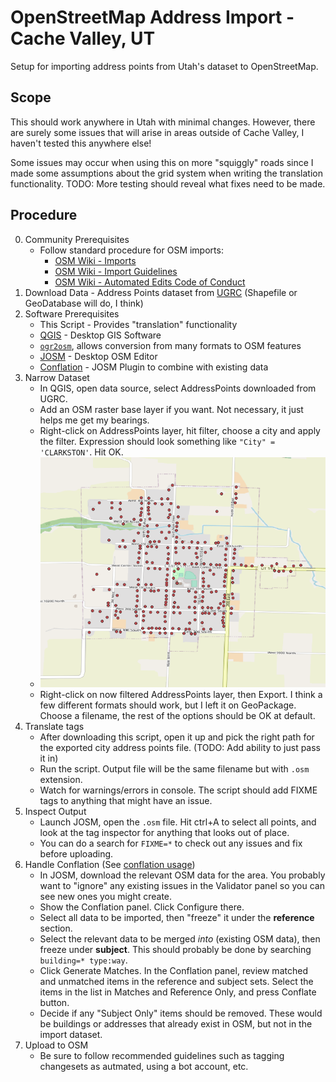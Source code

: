# OpenStreetMap Address Import - Cache Valley, UT

Setup for importing address points from Utah's dataset to OpenStreetMap. 

## Scope

This should work anywhere in Utah with minimal changes. However, there are surely some issues that will arise in areas outside of Cache Valley, I haven't tested this anywhere else!

Some issues may occur when using this on more "squiggly" roads since I made some assumptions about the grid system when writing the translation functionality. TODO: More testing should reveal what fixes need to be made.

## Procedure

0. Community Prerequisites
    - Follow standard procedure for OSM imports:
      - [OSM Wiki - Imports](https://wiki.openstreetmap.org/wiki/Import)
      - [OSM Wiki - Import Guidelines](https://wiki.openstreetmap.org/wiki/Import/Guidelines)
      - [OSM Wiki - Automated Edits Code of Conduct](https://wiki.openstreetmap.org/wiki/Automated_Edits_code_of_conduct)
1. Download Data - Address Points dataset from [UGRC](https://gis.utah.gov/data/location/address-data/) (Shapefile or GeoDatabase will do, I think)
2. Software Prerequisites
    - This Script - Provides "translation" functionality
    - [QGIS](https://www.qgis.org/en/site/) - Desktop GIS Software
    - [`ogr2osm`](https://pypi.org/project/ogr2osm/), allows conversion from many formats to OSM features
    - [JOSM](https://josm.openstreetmap.de/) - Desktop OSM Editor
    - [Conflation](https://wiki.openstreetmap.org/wiki/JOSM/Plugins/Conflation) - JOSM Plugin to combine with existing data
3. Narrow Dataset
    - In QGIS, open data source, select AddressPoints downloaded from UGRC.
    - Add an OSM raster base layer if you want. Not necessary, it just helps me get my bearings.
    - Right-click on AddressPoints layer, hit filter, choose a city and apply the filter. Expression should look something like `"City" = 'CLARKSTON'`. Hit OK.
    - ![Clarkston Map with Address Points](imgs/clarkston_addresses.png)
    - Right-click on now filtered AddressPoints layer, then Export. I think a few different formats should work, but I left it on GeoPackage. Choose a filename, the rest of the options should be OK at default.
4. Translate tags
    - After downloading this script, open it up and pick the right path for the exported city address points file. (TODO: Add ability to just pass it in)
    - Run the script. Output file will be the same filename but with `.osm` extension.
    - Watch for warnings/errors in console. The script should add FIXME tags to anything that might have an issue.
5. Inspect Output
    - Launch JOSM, open the `.osm` file. Hit ctrl+A to select all points, and look at the tag inspector for anything that looks out of place.
    - You can do a search for `FIXME=*` to check out any issues and fix before uploading.
6. Handle Conflation (See [conflation usage](https://wiki.openstreetmap.org/wiki/JOSM/Plugins/Conflation#Usage))
    - In JOSM, download the relevant OSM data for the area. You probably want to "ignore" any existing issues in the Validator panel so you can see new ones you might create.
    - Show the Conflation panel. Click Configure there. 
    - Select all data to be imported, then "freeze" it under the **reference** section.
    - Select the relevant data to be merged *into* (existing OSM data), then freeze under **subject**. This should probably be done by searching `building=* type:way`.
    - Click Generate Matches. In the Conflation panel, review matched and unmatched items in the reference and subject sets. Select the items in the list in Matches and Reference Only, and press Conflate button.
    - Decide if any "Subject Only" items should be removed. These would be buildings or addresses that already exist in OSM, but not in the import dataset.
7. Upload to OSM
    - Be sure to follow recommended guidelines such as tagging changesets as autmated, using a bot account, etc.

